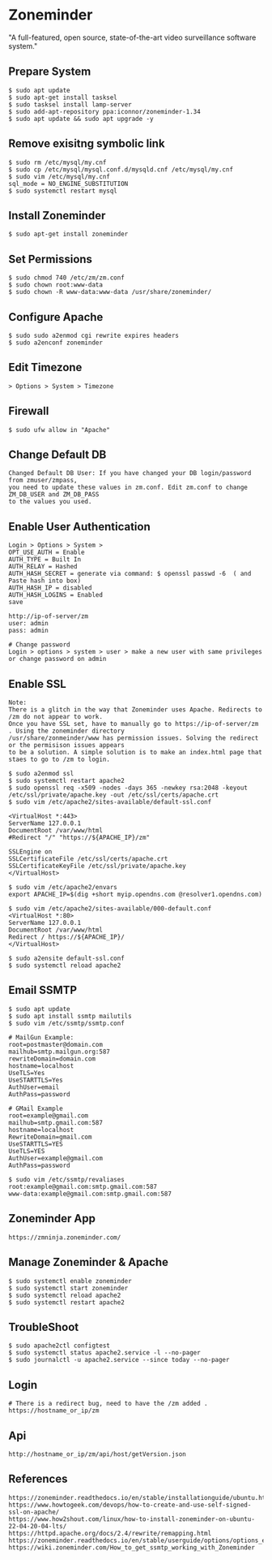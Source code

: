 Zoneminder
==========

"A full-featured, open source, state-of-the-art video surveillance software system."


Prepare System
---------------

    $ sudo apt update
    $ sudo apt-get install tasksel
    $ sudo tasksel install lamp-server
    $ sudo add-apt-repository ppa:iconnor/zoneminder-1.34
    $ sudo apt update && sudo apt upgrade -y

Remove exisitng symbolic link
------------------------------

    $ sudo rm /etc/mysql/my.cnf 
    $ sudo cp /etc/mysql/mysql.conf.d/mysqld.cnf /etc/mysql/my.cnf
    $ sudo vim /etc/mysql/my.cnf
    sql_mode = NO_ENGINE_SUBSTITUTION
    $ sudo systemctl restart mysql

Install Zoneminder
------------------

    $ sudo apt-get install zoneminder

Set Permissions
---------------

    $ sudo chmod 740 /etc/zm/zm.conf 
    $ sudo chown root:www-data 
    $ sudo chown -R www-data:www-data /usr/share/zoneminder/

Configure Apache 
----------------

    $ sudo sudo a2enmod cgi rewrite expires headers
    $ sudo a2enconf zoneminder
    
Edit Timezone
--------------

    > Options > System > Timezone


Firewall
--------

    $ sudo ufw allow in "Apache"

Change Default DB
-----------------

    Changed Default DB User: If you have changed your DB login/password from zmuser/zmpass, 
    you need to update these values in zm.conf. Edit zm.conf to change ZM_DB_USER and ZM_DB_PASS 
    to the values you used.

Enable User Authentication
--------------------------

    Login > Options > System >
    OPT_USE_AUTH = Enable
    AUTH_TYPE = Built In
    AUTH_RELAY = Hashed
    AUTH_HASH_SECRET = generate via command: $ openssl passwd -6  ( and Paste hash into box)
    AUTH_HASH_IP = disabled
    AUTH_HASH_LOGINS = Enabled
    save

    http://ip-of-server/zm
    user: admin
    pass: admin

    # Change password
    Login > options > system > user > make a new user with same privileges or change password on admin


Enable SSL
----------
    
    Note:
    There is a glitch in the way that Zoneminder uses Apache. Redirects to /zm do not appear to work.
    Once you have SSL set, have to manually go to https://ip-of-server/zm . Using the zoneminder directory
    /usr/share/zonmeinder/www has permission issues. Solving the redirect or the permisison issues appears
    to be a solution. A simple solution is to make an index.html page that staes to go to /zm to login. 

    $ sudo a2enmod ssl
    $ sudo systemctl restart apache2
    $ sudo openssl req -x509 -nodes -days 365 -newkey rsa:2048 -keyout /etc/ssl/private/apache.key -out /etc/ssl/certs/apache.crt
    $ sudo vim /etc/apache2/sites-available/default-ssl.conf

    <VirtualHost *:443>
    ServerName 127.0.0.1
    DocumentRoot /var/www/html
    #Redirect "/" "https://${APACHE_IP}/zm"
    
    SSLEngine on
    SSLCertificateFile /etc/ssl/certs/apache.crt
    SSLCertificateKeyFile /etc/ssl/private/apache.key
    </VirtualHost>

    $ sudo vim /etc/apache2/envars
    export APACHE_IP=$(dig +short myip.opendns.com @resolver1.opendns.com)

    $ sudo vim /etc/apache2/sites-available/000-default.conf
    <VirtualHost *:80>
	ServerName 127.0.0.1
    DocumentRoot /var/www/html
	Redirect / https://${APACHE_IP}/
    </VirtualHost>

    $ sudo a2ensite default-ssl.conf
    $ sudo systemctl reload apache2

Email SSMTP
-----------

    $ sudo apt update
    $ sudo apt install ssmtp mailutils
    $ sudo vim /etc/ssmtp/ssmtp.conf
    
    # MailGun Example:
    root=postmaster@domain.com
    mailhub=smtp.mailgun.org:587
    rewriteDomain=domain.com
    hostname=localhost
    UseTLS=Yes
    UseSTARTTLS=Yes
    AuthUser=email
    AuthPass=password

    # GMail Example
    root=example@gmail.com
    mailhub=smtp.gmail.com:587
    hostname=localhost
    RewriteDomain=gmail.com
    UseSTARTTLS=YES
    UseTLS=YES
    AuthUser=example@gmail.com
    AuthPass=password

    $ sudo vim /etc/ssmtp/revaliases
    root:example@gmail.com:smtp.gmail.com:587
    www-data:example@gmail.com:smtp.gmail.com:587

Zoneminder App
--------------

    https://zmninja.zoneminder.com/

Manage Zoneminder & Apache
-------------------------

    $ sudo systemctl enable zoneminder
    $ sudo systemctl start zoneminder
    $ sudo systemctl reload apache2
    $ sudo systemctl restart apache2

TroubleShoot
-------------

    $ sudo apache2ctl configtest
    $ sudo systemctl status apache2.service -l --no-pager
    $ sudo journalctl -u apache2.service --since today --no-pager

Login
-----
    # There is a redirect bug, need to have the /zm added . 
    https://hostname_or_ip/zm

Api 
---

    http://hostname_or_ip/zm/api/host/getVersion.json

References
----------

    https://zoneminder.readthedocs.io/en/stable/installationguide/ubuntu.html
    https://www.howtogeek.com/devops/how-to-create-and-use-self-signed-ssl-on-apache/
    https://www.how2shout.com/linux/how-to-install-zoneminder-on-ubuntu-22-04-20-04-lts/
    https://httpd.apache.org/docs/2.4/rewrite/remapping.html
    https://zoneminder.readthedocs.io/en/stable/userguide/options/options_email.html
    https://wiki.zoneminder.com/How_to_get_ssmtp_working_with_Zoneminder